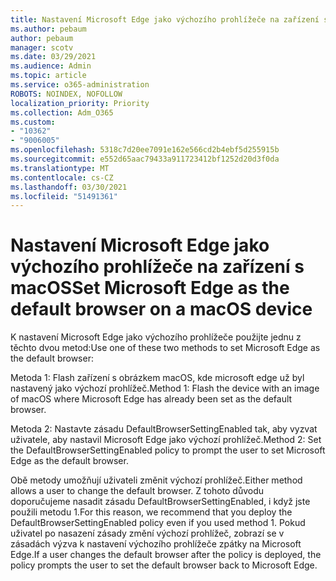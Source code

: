 ```yaml
---
title: Nastavení Microsoft Edge jako výchozího prohlížeče na zařízení s macOS
ms.author: pebaum
author: pebaum
manager: scotv
ms.date: 03/29/2021
ms.audience: Admin
ms.topic: article
ms.service: o365-administration
ROBOTS: NOINDEX, NOFOLLOW
localization_priority: Priority
ms.collection: Adm_O365
ms.custom:
- "10362"
- "9006005"
ms.openlocfilehash: 5318c7d20ee7091e162e566cd2b4ebf5d255915b
ms.sourcegitcommit: e552d65aac79433a911723412bf1252d20d3f0da
ms.translationtype: MT
ms.contentlocale: cs-CZ
ms.lasthandoff: 03/30/2021
ms.locfileid: "51491361"
---
```

# <a name="set-microsoft-edge-as-the-default-browser-on-a-macos-device"></a><span data-ttu-id="e3c2e-102">Nastavení Microsoft Edge jako výchozího prohlížeče na zařízení s macOS</span><span class="sxs-lookup"><span data-stu-id="e3c2e-102">Set Microsoft Edge as the default browser on a macOS device</span></span>

<span data-ttu-id="e3c2e-103">K nastavení Microsoft Edge jako výchozího prohlížeče použijte jednu z těchto dvou metod:</span><span class="sxs-lookup"><span data-stu-id="e3c2e-103">Use one of these two methods to set Microsoft Edge as the default browser:</span></span>

<span data-ttu-id="e3c2e-104">Metoda 1: Flash zařízení s obrázkem macOS, kde microsoft edge už byl nastavený jako výchozí prohlížeč.</span><span class="sxs-lookup"><span data-stu-id="e3c2e-104">Method 1: Flash the device with an image of macOS where Microsoft Edge has already been set as the default browser.</span></span>

<span data-ttu-id="e3c2e-105">Metoda 2: Nastavte zásadu DefaultBrowserSettingEnabled tak, aby vyzvat uživatele, aby nastavil Microsoft Edge jako výchozí prohlížeč.</span><span class="sxs-lookup"><span data-stu-id="e3c2e-105">Method 2: Set the DefaultBrowserSettingEnabled policy to prompt the user to set Microsoft Edge as the default browser.</span></span>

<span data-ttu-id="e3c2e-106">Obě metody umožňují uživateli změnit výchozí prohlížeč.</span><span class="sxs-lookup"><span data-stu-id="e3c2e-106">Either method allows a user to change the default browser.</span></span> <span data-ttu-id="e3c2e-107">Z tohoto důvodu doporučujeme nasadit zásadu DefaultBrowserSettingEnabled, i když jste použili metodu 1.</span><span class="sxs-lookup"><span data-stu-id="e3c2e-107">For this reason, we recommend that you deploy the DefaultBrowserSettingEnabled policy even if you used method 1.</span></span> <span data-ttu-id="e3c2e-108">Pokud uživatel po nasazení zásady změní výchozí prohlížeč, zobrazí se v zásadách výzva k nastavení výchozího prohlížeče zpátky na Microsoft Edge.</span><span class="sxs-lookup"><span data-stu-id="e3c2e-108">If a user changes the default browser after the policy is deployed, the policy prompts the user to set the default browser back to Microsoft Edge.</span></span>
